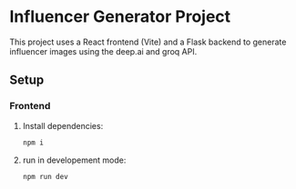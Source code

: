 # Influencer Generator Project

This project uses a React frontend (Vite) and a Flask backend to generate influencer images using the deep.ai and groq API.

## Setup

### Frontend
1. Install dependencies:
   ```bash
   npm i
2. run in developement mode:
   ```bash
   npm run dev
